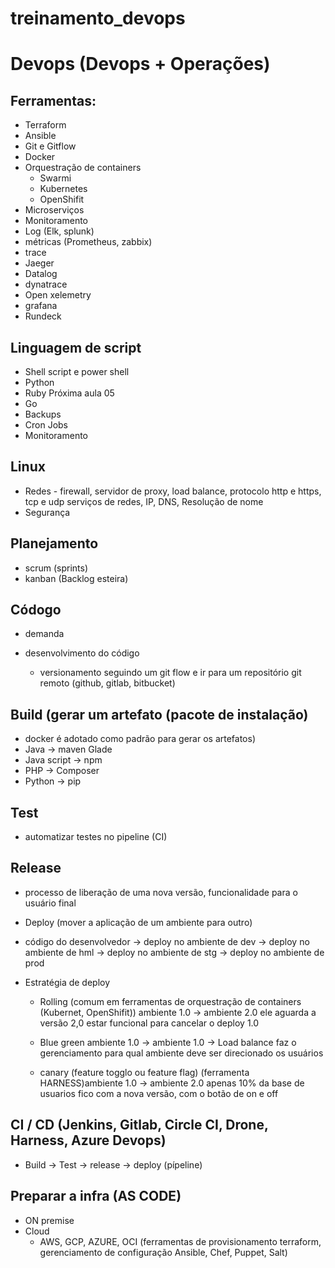 # treinamento_devops

# Devops (Devops + Operações)

## Ferramentas:

- Terraform
- Ansible
- Git e Gitflow
- Docker
- Orquestração de containers
  - Swarmi 
  - Kubernetes 
  - OpenShifit 
- Microserviços
- Monitoramento 
 - Log (Elk, splunk)
 - métricas (Prometheus, zabbix)
- trace
 - Jaeger
 - Datalog
 - dynatrace
- Open xelemetry
- grafana 
- Rundeck 

## Linguagem de script

  - Shell script e power shell
  - Python
  - Ruby Próxima aula 05
  - Go
  - Backups
  - Cron Jobs
  - Monitoramento 

## Linux
- Redes - firewall, servidor de proxy, load balance, protocolo http e https, tcp e udp serviços de redes, IP, DNS, Resolução de nome
- Segurança

## Planejamento 

- scrum (sprints)
- kanban (Backlog esteira)

## Códogo

- demanda

- desenvolvimento do código

   - versionamento seguindo um git flow e ir para um repositório git remoto (github, gitlab, bitbucket)

## Build (gerar um artefato (pacote de instalação)

   - docker é adotado como padrão para gerar os artefatos)
   - Java -> maven Glade
   - Java script -> npm
   - PHP -> Composer
   - Python -> pip

## Test
   - automatizar testes no pipeline (CI)

## Release

  - processo de liberação de uma nova versão, funcionalidade para o usuário final

  - Deploy (mover a aplicação de um ambiente para outro)

  - código do desenvolvedor -> deploy no ambiente de dev -> deploy no ambiente de hml -> deploy no ambiente de stg -> deploy no ambiente de prod

  - Estratégia de deploy 

    - Rolling (comum em ferramentas de orquestração de containers (Kubernet, OpenShifit)) ambiente 1.0 -> ambiente 2.0 ele aguarda a versão 2,0 estar funcional para cancelar o
      deploy 1.0

    - Blue green ambiente 1.0 -> ambiente 1.0 -> Load balance faz o gerenciamento para qual ambiente deve ser direcionado os usuários

    - canary (feature togglo ou feature flag) (ferramenta HARNESS)ambiente 1.0 -> ambiente 2.0 apenas 10% da base de usuarios fico com a nova versão, com o botão de on e off

## CI / CD (Jenkins, Gitlab, Circle CI, Drone, Harness, Azure Devops)

   - Build -> Test -> release -> deploy (pípeline)

## Preparar a infra (AS CODE)

   - ON premise
   - Cloud 
      - AWS, GCP, AZURE, OCI (ferramentas de provisionamento terraform, gerenciamento de configuração Ansible, Chef, Puppet, Salt)
